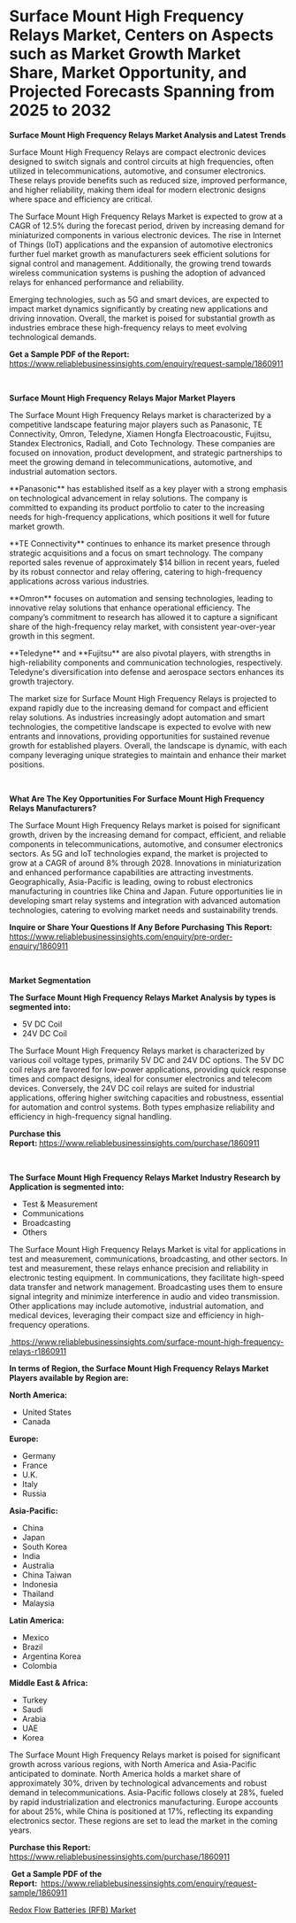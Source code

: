 <p><h1>Surface Mount High Frequency Relays Market, Centers on Aspects such as Market Growth Market Share, Market Opportunity, and Projected Forecasts Spanning from 2025 to 2032</h1></p><p><strong>Surface Mount High Frequency Relays Market Analysis and Latest Trends</strong></p>
<p><p>Surface Mount High Frequency Relays are compact electronic devices designed to switch signals and control circuits at high frequencies, often utilized in telecommunications, automotive, and consumer electronics. These relays provide benefits such as reduced size, improved performance, and higher reliability, making them ideal for modern electronic designs where space and efficiency are critical.</p><p>The Surface Mount High Frequency Relays Market is expected to grow at a CAGR of 12.5% during the forecast period, driven by increasing demand for miniaturized components in various electronic devices. The rise in Internet of Things (IoT) applications and the expansion of automotive electronics further fuel market growth as manufacturers seek efficient solutions for signal control and management. Additionally, the growing trend towards wireless communication systems is pushing the adoption of advanced relays for enhanced performance and reliability.</p><p>Emerging technologies, such as 5G and smart devices, are expected to impact market dynamics significantly by creating new applications and driving innovation. Overall, the market is poised for substantial growth as industries embrace these high-frequency relays to meet evolving technological demands.</p></p>
<p><strong>Get a Sample PDF of the Report:&nbsp;</strong> <a href="https://www.reliablebusinessinsights.com/enquiry/request-sample/1860911?utm_campaign=3106&utm_medium=2&utm_source=Github&utm_content=ia&utm_term=07042025&utm_id=surface-mount-high-frequency-relays">https://www.reliablebusinessinsights.com/enquiry/request-sample/1860911</a></p>
<p>&nbsp;</p>
<p><strong>Surface Mount High Frequency Relays Major Market Players</strong></p>
<p><p>The Surface Mount High Frequency Relays market is characterized by a competitive landscape featuring major players such as Panasonic, TE Connectivity, Omron, Teledyne, Xiamen Hongfa Electroacoustic, Fujitsu, Standex Electronics, Radiall, and Coto Technology. These companies are focused on innovation, product development, and strategic partnerships to meet the growing demand in telecommunications, automotive, and industrial automation sectors.</p><p>**Panasonic** has established itself as a key player with a strong emphasis on technological advancement in relay solutions. The company is committed to expanding its product portfolio to cater to the increasing needs for high-frequency applications, which positions it well for future market growth.</p><p>**TE Connectivity** continues to enhance its market presence through strategic acquisitions and a focus on smart technology. The company reported sales revenue of approximately $14 billion in recent years, fueled by its robust connector and relay offering, catering to high-frequency applications across various industries.</p><p>**Omron** focuses on automation and sensing technologies, leading to innovative relay solutions that enhance operational efficiency. The company’s commitment to research has allowed it to capture a significant share of the high-frequency relay market, with consistent year-over-year growth in this segment.</p><p>**Teledyne** and **Fujitsu** are also pivotal players, with strengths in high-reliability components and communication technologies, respectively. Teledyne's diversification into defense and aerospace sectors enhances its growth trajectory.</p><p>The market size for Surface Mount High Frequency Relays is projected to expand rapidly due to the increasing demand for compact and efficient relay solutions. As industries increasingly adopt automation and smart technologies, the competitive landscape is expected to evolve with new entrants and innovations, providing opportunities for sustained revenue growth for established players. Overall, the landscape is dynamic, with each company leveraging unique strategies to maintain and enhance their market positions.</p></p>
<p>&nbsp;</p>
<p><strong>What Are The Key Opportunities For Surface Mount High Frequency Relays Manufacturers?</strong></p>
<p><p>The Surface Mount High Frequency Relays market is poised for significant growth, driven by the increasing demand for compact, efficient, and reliable components in telecommunications, automotive, and consumer electronics sectors. As 5G and IoT technologies expand, the market is projected to grow at a CAGR of around 8% through 2028. Innovations in miniaturization and enhanced performance capabilities are attracting investments. Geographically, Asia-Pacific is leading, owing to robust electronics manufacturing in countries like China and Japan. Future opportunities lie in developing smart relay systems and integration with advanced automation technologies, catering to evolving market needs and sustainability trends.</p></p>
<p><strong>Inquire or Share Your Questions If Any Before Purchasing This Report:</strong> <a href="https://www.reliablebusinessinsights.com/enquiry/pre-order-enquiry/1860911?utm_campaign=3106&utm_medium=2&utm_source=Github&utm_content=ia&utm_term=07042025&utm_id=surface-mount-high-frequency-relays">https://www.reliablebusinessinsights.com/enquiry/pre-order-enquiry/1860911</a></p>
<p>&nbsp;</p>
<p><strong>Market Segmentation</strong></p>
<p><strong>The Surface Mount High Frequency Relays Market Analysis by types is segmented into:</strong></p>
<p><ul><li>5V DC Coil</li><li>24V DC Coil</li></ul></p>
<p><p>The Surface Mount High Frequency Relays market is characterized by various coil voltage types, primarily 5V DC and 24V DC options. The 5V DC coil relays are favored for low-power applications, providing quick response times and compact designs, ideal for consumer electronics and telecom devices. Conversely, the 24V DC coil relays are suited for industrial applications, offering higher switching capacities and robustness, essential for automation and control systems. Both types emphasize reliability and efficiency in high-frequency signal handling.</p></p>
<p><strong>Purchase this Report:&nbsp;</strong><a href="https://www.reliablebusinessinsights.com/purchase/1860911?utm_campaign=3106&utm_medium=2&utm_source=Github&utm_content=ia&utm_term=07042025&utm_id=surface-mount-high-frequency-relays">https://www.reliablebusinessinsights.com/purchase/1860911</a></p>
<p>&nbsp;</p>
<p><strong>The Surface Mount High Frequency Relays Market Industry Research by Application is segmented into:</strong></p>
<p><ul><li>Test & Measurement</li><li>Communications</li><li>Broadcasting</li><li>Others</li></ul></p>
<p><p>The Surface Mount High Frequency Relays Market is vital for applications in test and measurement, communications, broadcasting, and other sectors. In test and measurement, these relays enhance precision and reliability in electronic testing equipment. In communications, they facilitate high-speed data transfer and network management. Broadcasting uses them to ensure signal integrity and minimize interference in audio and video transmission. Other applications may include automotive, industrial automation, and medical devices, leveraging their compact size and efficiency in high-frequency operations.</p></p>
<p><a href="https://www.reliablebusinessinsights.com/surface-mount-high-frequency-relays-r1860911?utm_campaign=3106&utm_medium=2&utm_source=Github&utm_content=ia&utm_term=07042025&utm_id=surface-mount-high-frequency-relays">&nbsp;https://www.reliablebusinessinsights.com/surface-mount-high-frequency-relays-r1860911</a></p>
<p><strong>In terms of Region, the Surface Mount High Frequency Relays Market Players available by Region are:</strong></p>
<p>
    <p> <strong> North America: </strong>
        <ul>
            <li>United States</li>
            <li>Canada</li>
        </ul>
        </p> 
    <p> <strong> Europe: </strong>
        <ul>
            <li>Germany</li>
            <li>France</li>
            <li>U.K.</li>
            <li>Italy</li>
            <li>Russia</li>
        </ul>
        </p> 
    <p> <strong> Asia-Pacific: </strong>
        <ul>
            <li>China</li>
            <li>Japan</li>
            <li>South Korea</li>
            <li>India</li>
            <li>Australia</li>
            <li>China Taiwan</li>
            <li>Indonesia</li>
            <li>Thailand</li>
            <li>Malaysia</li>
        </ul>
        </p> 
    <p> <strong> Latin America: </strong>
        <ul>
            <li>Mexico</li>
            <li>Brazil</li>
            <li>Argentina Korea</li>
            <li>Colombia</li>
        </ul>
        </p> 
    <p> <strong> Middle East & Africa: </strong>
        <ul>
            <li>Turkey</li>
            <li>Saudi</li>
            <li>Arabia</li>
            <li>UAE</li>
            <li>Korea</li>
        </ul>
    </p>
    </p>
<p><p>The Surface Mount High Frequency Relays market is poised for significant growth across various regions, with North America and Asia-Pacific anticipated to dominate. North America holds a market share of approximately 30%, driven by technological advancements and robust demand in telecommunications. Asia-Pacific follows closely at 28%, fueled by rapid industrialization and electronics manufacturing. Europe accounts for about 25%, while China is positioned at 17%, reflecting its expanding electronics sector. These regions are set to lead the market in the coming years.</p></p>
<p><strong>Purchase this Report: </strong><a href="https://www.reliablebusinessinsights.com/purchase/1860911?utm_campaign=3106&utm_medium=2&utm_source=Github&utm_content=ia&utm_term=07042025&utm_id=surface-mount-high-frequency-relays">https://www.reliablebusinessinsights.com/purchase/1860911</a></p>
<p>&nbsp;<strong>Get a Sample PDF of the Report:&nbsp;&nbsp;</strong><a href="https://www.reliablebusinessinsights.com/enquiry/request-sample/1860911?utm_campaign=3106&utm_medium=2&utm_source=Github&utm_content=ia&utm_term=07042025&utm_id=surface-mount-high-frequency-relays">https://www.reliablebusinessinsights.com/enquiry/request-sample/1860911</a></p>
<p><strong></strong></p>
<p><p><a href="https://github.com/ternainglin/Market-Research-Report-List-1/blob/main/redox-flow-batteries-rfb-market.md?utm_campaign=3106&utm_medium=2&utm_source=Github&utm_content=ia&utm_term=07042025&utm_id=surface-mount-high-frequency-relays">Redox Flow Batteries (RFB) Market</a></p></p>